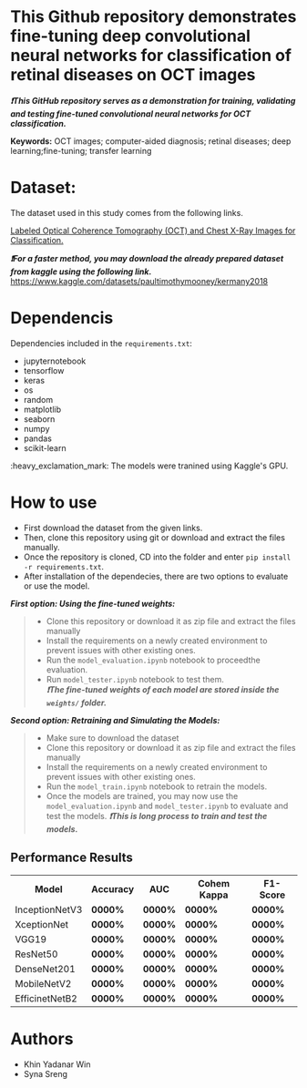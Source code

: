 # This Github repository demonstrates fine-tuning deep convolutional neural networks for classification of retinal diseases on OCT images

  
***:heavy_exclamation_mark:This GitHub repository serves as a demonstration for training, validating and testing fine-tuned convolutional neural networks for OCT classification.*** 


<p><strong>Keywords:</strong> <italic>OCT images; computer-aided diagnosis; retinal diseases; deep learning;fine-tuning; transfer learning</italic></p>

# Dataset: 
<p> The dataset used in this study comes from the following links.
<p><a href="https://https://data.mendeley.com/datasets/rscbjbr9sj/2">Labeled Optical Coherence Tomography (OCT) and Chest X-Ray Images for Classification.</a></p>

***:heavy_exclamation_mark:For a faster method, you may download the already prepared dataset from kaggle using the following link.*** 
https://www.kaggle.com/datasets/paultimothymooney/kermany2018

# Dependencis
Dependencies included in the `requirements.txt`: 
- jupyternotebook
- tensorflow
- keras
- os
- random
- matplotlib
- seaborn
- numpy
- pandas
- scikit-learn
<p>:heavy_exclamation_mark: The models were tranined using Kaggle's GPU.
 
  # How to use
- First download the dataset from the given links.
- Then, clone this repository using git or download and extract the files manually.
- Once the repository is cloned, CD into the folder and enter `pip install -r requirements.txt`. 
- After installation of the dependecies, there are two options to evaluate or use the model.</p>
  
***First option: Using the fine-tuned weights:***
> - Clone this repository or download it as zip file and extract the files manually
> - Install the requirements on a newly created environment to prevent issues with other existing ones.
> - Run the `model_evaluation.ipynb` notebook to proceedthe evaluation.
> - Run `model_tester.ipynb` notebook to test them.</br>
> ***:heavy_exclamation_mark:The fine-tuned weights of each model are stored inside the `weights/` folder.*** </p>
 
 ***Second option: Retraining and Simulating the Models:***
> - Make sure to download the dataset
> - Clone this repository or download it as zip file and extract the files manually
> - Install the requirements on a newly created environment to prevent issues with other existing ones.
> - Run the `model_train.ipynb` notebook to retrain the models.
> - Once the models are trained, you may now use the `model_evaluation.ipynb` and `model_tester.ipynb` to evaluate and test the models.
> ***:heavy_exclamation_mark:This is long process to train and test the models.*** </p>

## Performance Results

<table style="width:100%">
  <tr>
    <th>Model</th>
    <th>Accuracy</th> 
    <th>AUC</th>
    <th>Cohem Kappa</th>
    <th>F1-Score</th>
  </tr>
  <tr>
    <td>InceptionNetV3</td>
    <td><strong>0000%</strong></td>
    <td><strong>0000%</strong></td>
    <td><strong>0000%</strong></td>
    <td><strong>0000%</strong></td>
  </tr>
  <tr>
    <td>XceptionNet</td>
    <td><strong>0000%</strong></td>
    <td><strong>0000%</strong></td>
    <td><strong>0000%</strong></td>
    <td><strong>0000%</strong></td>
  </tr>
    <tr>
    <td>VGG19</td>
    <td><strong>0000%</strong></td>
    <td><strong>0000%</strong></td>
    <td><strong>0000%</strong></td>
    <td><strong>0000%</strong></td>
  </tr>
    <tr>
    <td>ResNet50</td>
    <td><strong>0000%</strong></td>
    <td><strong>0000%</strong></td>
    <td><strong>0000%</strong></td>
    <td><strong>0000%</strong></td>
  </tr>
    <tr>
    <td>DenseNet201</td>
    <td><strong>0000%</strong></td>
    <td><strong>0000%</strong></td>
    <td><strong>0000%</strong></td>
    <td><strong>0000%</strong></td>
  </tr>
    <tr>
    <td>MobileNetV2</td>
    <td><strong>0000%</strong></td>
    <td><strong>0000%</strong></td>
    <td><strong>0000%</strong></td>
    <td><strong>0000%</strong></td>
  </tr>
    <tr>
    <td>EfficinetNetB2</td>
    <td><strong>0000%</strong></td>
    <td><strong>0000%</strong></td>
    <td><strong>0000%</strong></td>
    <td><strong>0000%</strong></td>
  </tr>
</table>

# Authors
- Khin Yadanar Win
- Syna Sreng
